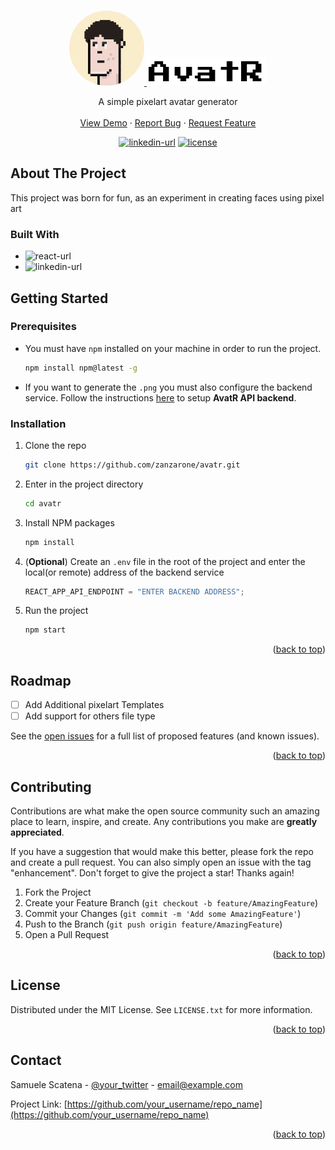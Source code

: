<a name="readme-top"></a>

<!-- PROJECT LOGO -->
<br />
<div align="center">
  <a href="https://github.com/zanzarone/avatr">
    <img src="images/logo.png" alt="Logo" width="120" height="120" style="border-radius:50%;">
  </a>
  
  <a href="https://github.com/zanzarone/avatr">
    <img src="images/logo_name.png" alt="Logo" width="192" height="46">
  </a>

  <p align="center">
    A simple pixelart avatar generator  
    <br />
    <br />
    <a href="https://avatr.onrender.com/">View Demo</a>
    ·
    <a href="https://github.com/zanzarone/avatr/issues">Report Bug</a>
    ·
    <a href="https://github.com/zanzarone/avatr/issues">Request Feature</a>
  </p>
</div>

<div align="center">

<a href="https://github.com/zanzarone/zanzarone">![linkedin-url](https://img.shields.io/badge/-LinkedIn-black.svg?logo=linkedin&colorB=555)</a>
<a href="#license">![license](https://img.shields.io/badge/License-MIT-blue)</a>

</div>

<!-- ABOUT THE PROJECT -->

## About The Project

This project was born for fun, as an experiment in creating faces using pixel art

<!-- This project is the frontend part of <a href>Avatr API</a> -->

### Built With

- ![react-url](https://img.shields.io/badge/React-20232A?style=for-the-badge&logo=react&logoColor=61DAFB)
- ![linkedin-url](https://img.shields.io/badge/Node.js-43853D?style=for-the-badge&logo=node.js&logoColor=white)

<!-- GETTING STARTED -->

## Getting Started

### Prerequisites

- You must have `npm` installed on your machine in order to run the project.
  ```sh
  npm install npm@latest -g
  ```
- If you want to generate the `.png` you must also configure the backend service. Follow the instructions [here](https://github.com/zanzarone/avatr-api) to setup **AvatR API backend**.

### Installation

1. Clone the repo

   ```sh
   git clone https://github.com/zanzarone/avatr.git
   ```

2. Enter in the project directory
   ```sh
   cd avatr
   ```
3. Install NPM packages
   ```sh
   npm install
   ```
4. (**Optional**) Create an `.env` file in the root of the project and enter the local(or remote) address of the backend service
   ```js
   REACT_APP_API_ENDPOINT = "ENTER BACKEND ADDRESS";
   ```
5. Run the project
   ```sh
   npm start
   ```

<p align="right">(<a href="#readme-top">back to top</a>)</p>

<!-- ROADMAP -->

## Roadmap

- [ ] Add Additional pixelart Templates
- [ ] Add support for others file type

See the [open issues](https://github.com/othneildrew/Best-README-Template/issues) for a full list of proposed features (and known issues).

<p align="right">(<a href="#readme-top">back to top</a>)</p>

<!-- CONTRIBUTING -->

## Contributing

Contributions are what make the open source community such an amazing place to learn, inspire, and create. Any contributions you make are **greatly appreciated**.

If you have a suggestion that would make this better, please fork the repo and create a pull request. You can also simply open an issue with the tag "enhancement".
Don't forget to give the project a star! Thanks again!

1. Fork the Project
2. Create your Feature Branch (`git checkout -b feature/AmazingFeature`)
3. Commit your Changes (`git commit -m 'Add some AmazingFeature'`)
4. Push to the Branch (`git push origin feature/AmazingFeature`)
5. Open a Pull Request

<p align="right">(<a href="#readme-top">back to top</a>)</p>

<!-- LICENSE -->

<a name="license"></a>

## License

Distributed under the MIT License. See `LICENSE.txt` for more information.

<p align="right">(<a href="#readme-top">back to top</a>)</p>

<!-- CONTACT -->

## Contact

Samuele Scatena - [@your_twitter](https://twitter.com/your_username) - email@example.com

Project Link: [https://github.com/your_username/repo_name](https://github.com/your_username/repo_name)

<p align="right">(<a href="#readme-top">back to top</a>)</p>

<!-- [contributors-shield]: https://img.shields.io/github/contributors/othneildrew/Best-README-Template.svg?style=for-the-badge
[contributors-url]: https://github.com/othneildrew/Best-README-Template/graphs/contributors
[forks-shield]: https://img.shields.io/github/forks/othneildrew/Best-README-Template.svg?style=for-the-badge
[forks-url]: https://github.com/othneildrew/Best-README-Template/network/members
[stars-shield]: https://img.shields.io/github/stars/othneildrew/Best-README-Template.svg?style=for-the-badge
[stars-url]: https://github.com/othneildrew/Best-README-Template/stargazers
[issues-shield]: https://img.shields.io/github/issues/othneildrew/Best-README-Template.svg?style=for-the-badge
[issues-url]: https://github.com/othneildrew/Best-README-Template/issues
[license-shield]: https://img.shields.io/github/license/othneildrew/Best-README-Template.svg?style=for-the-badge
[license-url]: https://github.com/othneildrew/Best-README-Template/blob/master/LICENSE.txt
[linkedin-shield]: https://img.shields.io/badge/-LinkedIn-black.svg?logo=linkedin&colorB=555
[linkedin-url]: https://linkedin.com/in/othneildrew
[product-screenshot]: images/screenshot.png
[Next.js]: https://img.shields.io/badge/next.js-000000?style=for-the-badge&logo=nextdotjs&logoColor=white
[Next-url]: https://nextjs.org/
[React.js]: https://img.shields.io/badge/React-20232A?style=for-the-badge&logo=react&logoColor=61DAFB
[React-url]: https://reactjs.org/
[Vue.js]: https://img.shields.io/badge/Vue.js-35495E?style=for-the-badge&logo=vuedotjs&logoColor=4FC08D
[Vue-url]: https://vuejs.org/
[Angular.io]: https://img.shields.io/badge/Angular-DD0031?style=for-the-badge&logo=angular&logoColor=white
[Angular-url]: https://angular.io/
[Svelte.dev]: https://img.shields.io/badge/Svelte-4A4A55?style=for-the-badge&logo=svelte&logoColor=FF3E00
[Svelte-url]: https://svelte.dev/
[Laravel.com]: https://img.shields.io/badge/Laravel-FF2D20?style=for-the-badge&logo=laravel&logoColor=white
[Laravel-url]: https://laravel.com
[Bootstrap.com]: https://img.shields.io/badge/Bootstrap-563D7C?style=for-the-badge&logo=bootstrap&logoColor=white
[Bootstrap-url]: https://getbootstrap.com
[JQuery.com]: https://img.shields.io/badge/jQuery-0769AD?style=for-the-badge&logo=jquery&logoColor=white
[JQuery-url]: https://jquery.com -->
